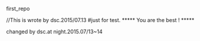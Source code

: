 first_repo

//This is wrote by dsc.2015/07.13
#just for test.
***** You are the best ! *****

changed by dsc.at night.2015.07/13~14
